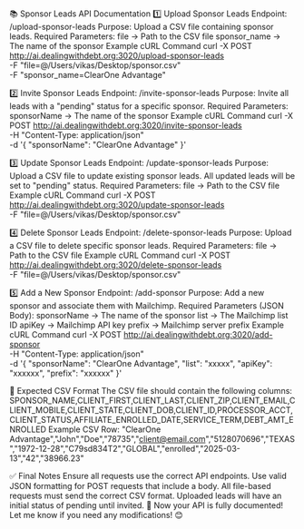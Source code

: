 
📚 Sponsor Leads API Documentation
1️⃣ Upload Sponsor Leads
Endpoint: /upload-sponsor-leads Purpose: Upload a CSV file containing sponsor leads. Required Parameters:
file → Path to the CSV file
sponsor_name → The name of the sponsor
Example cURL Command
curl -X POST http://ai.dealingwithdebt.org:3020/upload-sponsor-leads \
     -F "file=@/Users/vikas/Desktop/sponsor.csv" \
     -F "sponsor_name=ClearOne Advantage"

2️⃣ Invite Sponsor Leads
Endpoint: /invite-sponsor-leads Purpose: Invite all leads with a "pending" status for a specific sponsor. Required Parameters:
sponsorName → The name of the sponsor
Example cURL Command
curl -X POST http://ai.dealingwithdebt.org:3020/invite-sponsor-leads \
     -H "Content-Type: application/json" \
     -d '{
         "sponsorName": "ClearOne Advantage"
     }'

3️⃣ Update Sponsor Leads
Endpoint: /update-sponsor-leads Purpose: Upload a CSV file to update existing sponsor leads. All updated leads will be set to "pending" status. Required Parameters:
file → Path to the CSV file
Example cURL Command
curl -X POST http://ai.dealingwithdebt.org:3020/update-sponsor-leads \
     -F "file=@/Users/vikas/Desktop/sponsor.csv"

4️⃣ Delete Sponsor Leads
Endpoint: /delete-sponsor-leads Purpose: Upload a CSV file to delete specific sponsor leads. Required Parameters:
file → Path to the CSV file
Example cURL Command
curl -X POST http://ai.dealingwithdebt.org:3020/delete-sponsor-leads \
     -F "file=@/Users/vikas/Desktop/sponsor.csv"

5️⃣ Add a New Sponsor
Endpoint: /add-sponsor Purpose: Add a new sponsor and associate them with Mailchimp. Required Parameters (JSON Body):
sponsorName → The name of the sponsor
list → The Mailchimp list ID
apiKey → Mailchimp API key
prefix → Mailchimp server prefix
Example cURL Command
curl -X POST http://ai.dealingwithdebt.org:3020/add-sponsor \
     -H "Content-Type: application/json" \
     -d '{
         "sponsorName": "ClearOne Advantage",
         "list": "xxxxx",
         "apiKey": "xxxxxx",
         "prefix": "xxxxxx"
     }'

📃 Expected CSV Format
The CSV file should contain the following columns:
SPONSOR_NAME,CLIENT_FIRST,CLIENT_LAST,CLIENT_ZIP,CLIENT_EMAIL,CLIENT_MOBILE,CLIENT_STATE,CLIENT_DOB,CLIENT_ID,PROCESSOR_ACCT,CLIENT_STATUS,AFFILIATE_ENROLLED_DATE,SERVICE_TERM,DEBT_AMT_ENROLLED
Example CSV Row:
"ClearOne Advantage","John","Doe","78735","client@email.com","5128070696","TEXAS","1972-12-28","C79sd834T2","GLOBAL","enrolled","2025-03-13","42","38966.23"

✅ Final Notes
Ensure all requests use the correct API endpoints.
Use valid JSON formatting for POST requests that include a body.
All file-based requests must send the correct CSV format.
Uploaded leads will have an initial status of pending until invited.
🚀 Now your API is fully documented! Let me know if you need any modifications! 😊

